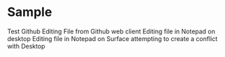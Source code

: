 # Sample
Test Github
Editing File from Github web client
Editing file in Notepad on desktop
Editing file in Notepad on Surface attempting to create a conflict with Desktop